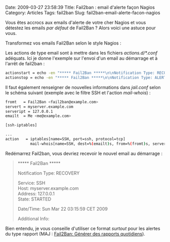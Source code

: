 Date: 2009-03-27 23:58:39
Title: Fail2ban : email d'alerte façon Nagios
Category: Articles
Tags: fail2ban
Slug: fail2ban-email-alerte-facon-nagios

Vous êtes accrocs aux emails d'alerte de votre cher Nagios et vous détestez les emails _par défaut_ de Fail2Ban ? Alors voici une astuce pour vous.

Transformez vos emails Fail2Ban selon le style Nagios :

Les actions de type email sont à mettre dans les fichiers _actions.d/*.conf_ adéquats. Ici je donne l'exemple sur l'envoi d'un email au démarrage et à l'arrêt de fail2ban :

``` bash
actionstart = echo -en "***** Fail2Ban *****\n\nNotification Type: RECOVERY\n\nService: <name>\nHost: <server>\nAddress: <serverip>\nState: STARTED\n\nDate/Time: `date`\n\nAdditional Info:\n\n" | mail -a "From: <from>" -s "** RECOVERY alert - <server>/<name> jail is STARTED **" <dest>
actionstop = echo -en "***** Fail2Ban *****\n\nNotification Type: ALERT\n\nService: <name>\nHost: <server>\nAddress: <serverip>\nState: STOPPED\n\nDate/Time: `date`\n\nAdditional Info:\n\n" | mail -a "From: <from>" -s "** ALERT alert - <server>/<name> jail is STOPPED **" <dest>
```

Il faut également renseigner de nouvelles informations dans _jail.conf_ selon le schéma suivant (exemple avec le filtre SSH et l'action _mail-whois_) :

``` bash
fromt   = Fail2Ban <fail2ban@example.com>
servert = myserver.example.com
serveript = 127.0.0.1
emailt  = Me <me@example.com>

[ssh-iptables]

...
action   = iptables[name=SSH, port=ssh, protocol=tcp]
           mail-whois[name=SSH, dest=%(emailt)s, from=%(fromt)s, server=%(servert)s, serverip=%(serveript)s]
```

Redémarrez Fail2ban, vous devriez recevoir le nouvel email au démarrage :

> \*\*\*\*\* Fail2Ban \*\*\*\*\*
> 
> Notification Type: RECOVERY  
> 
> Service: SSH  
> Host: myserver.example.com  
> Address: 127.0.0.1  
> State: STARTED  
> 
> Date/Time: Sun Mar 22 03:15:59 CET 2009  
> 
> Additional Info:

Bien entendu, je vous conseille d'utiliser ce format _surtout_ pour les alertes du type rapport (MAJ : [Fail2Ban: Générer des rapports quotidiens](http://blog.kdecherf.com/2009/04/25/fail2ban-creer-un-rapport-quotidien/)).
